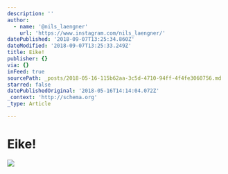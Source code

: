 ```yaml
---
description: ''
author:
  - name: '@nils_laengner'
    url: 'https://www.instagram.com/nils_laengner/'
datePublished: '2018-09-07T13:25:34.860Z'
dateModified: '2018-09-07T13:25:33.249Z'
title: Eike!
publisher: {}
via: {}
inFeed: true
sourcePath: _posts/2018-05-16-115b62aa-3c5d-4710-94ff-4f4fe3060756.md
starred: false
datePublishedOriginal: '2018-05-16T14:14:04.072Z'
_context: 'http://schema.org'
_type: Article

---
```

# Eike!
![](https://the-grid-user-content.s3-us-west-2.amazonaws.com/12cc3193-9e3b-45c6-b255-4c6e318911fc.jpg)